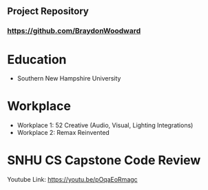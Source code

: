 ## Project Repository
### https://github.com/BraydonWoodward

# Education
- Southern New Hampshire University

# Workplace
- Workplace 1: 52 Creative (Audio, Visual, Lighting Integrations)
- Workplace 2: Remax Reinvented

# SNHU CS Capstone Code Review
Youtube Link: https://youtu.be/pOqaEoRmagc
